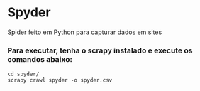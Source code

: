 # Spyder
Spider feito em Python para capturar dados em sites

### Para executar, tenha o scrapy instalado e execute os comandos abaixo:
```
cd spyder/
scrapy crawl spyder -o spyder.csv
```
